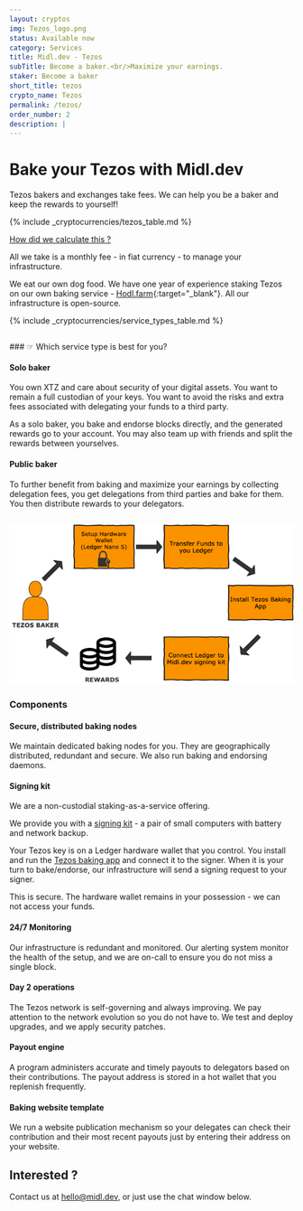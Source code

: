 ```yaml
---
layout: cryptos
img: Tezos_logo.png
status: Available now
category: Services
title: Midl.dev - Tezos
subTitle: Become a baker.<br/>Maximize your earnings.
staker: Become a baker
short_title: tezos
crypto_name: Tezos
permalink: /tezos/
order_number: 2
description: | 
---
```


# Bake your Tezos with Midl.dev

Tezos bakers and exchanges take fees. We can help you be a baker and keep the rewards to yourself!

{% include _cryptocurrencies/tezos_table.md %}

[How did we calculate this ?](/tezos/figures/)

All we take is a monthly fee - in fiat currency - to manage your infrastructure.

We eat our own dog food. We have one year of experience staking Tezos on our own baking service -  [Hodl.farm](https://hodl.farm){:target="_blank"}. All our infrastructure is open-source.

{% include _cryptocurrencies/service_types_table.md %}

<div style="padding-top:15px;"></div>
### &#9758; Which service type is best for you?


#### Solo baker
You own XTZ and care about security of your digital assets. You want to remain a full custodian of your keys. You want to avoid the risks and extra fees associated with delegating your funds to a third party.

As a solo baker, you bake and endorse blocks directly, and the generated rewards go to your account. You may also team up with friends and split the rewards between yourselves.

#### Public baker

To further benefit from baking and maximize your earnings by collecting delegation fees, you get delegations from third parties and bake for them. You then distribute rewards to your delegators.

<div style="padding-top:15px"><img class="img-responsive" src="/img/Tezos-baker-how-to.png"/></div>

### Components

#### Secure, distributed baking nodes

We maintain dedicated baking nodes for you. They are geographically distributed, redundant and secure. We also run baking and endorsing daemons.


#### Signing kit

We are a non-custodial staking-as-a-service offering.

We provide you with a [signing kit](/signingkit/) - a pair of small computers with battery and network backup.

Your Tezos key is on a Ledger hardware wallet that you control. You install and run the [Tezos baking app]("https://github.com/obsidiansystems/ledger-app-tezos") and connect it to the signer. When it is your turn to bake/endorse, our infrastructure will send a signing request to your signer.


This is secure. The hardware wallet remains in your possession - we can not access your funds.

#### 24/7 Monitoring

Our infrastructure is redundant and monitored. Our alerting system monitor the health of the setup, and we are on-call to ensure you do not miss a single block.

#### Day 2 operations

The Tezos network is self-governing and always improving. We pay attention to the network evolution so you do not have to. We test and deploy upgrades, and we apply security patches.

#### Payout engine

A program administers accurate and timely payouts to delegators based on their contributions. The payout address is stored in a hot wallet that you replenish frequently.

#### Baking website template

We run a website publication mechanism so your delegates can check their contribution and their most recent payouts just by entering their address on your website.

## Interested ?

Contact us at [hello@midl.dev](mailto:hello@midl.dev), or just use the chat window below.
